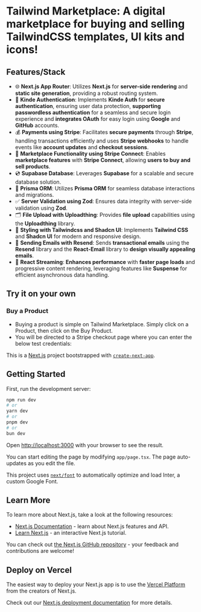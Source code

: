 # Tailwind Marketplace: A digital marketplace for buying and selling TailwindCSS templates, UI kits and icons!

## Features/Stack

* 🌐 **Next.js App Router**: Utilizes **Next.js** for **server-side rendering** and **static site generation**, providing a robust routing system.
* 🔐 **Kinde Authentication**: Implements **Kinde Auth** for **secure authentication**, ensuring user data protection, **supporting passwordless authentication** for a seamless and secure login experience and **integrates OAuth** for easy login using **Google** and **GitHub** accounts.
* 💰 **Payments using Stripe**: Facilitates **secure payments** through **Stripe**, handling transactions efficiently and uses **Stripe webhooks** to handle events like **account updates** and **checkout sessions**.
* 🏪 **Marketplace Functionality using Stripe Connect**: Enables **marketplace features** with **Stripe Connect**, allowing **users to buy and sell products**.
* 💿 **Supabase Database**: Leverages **Supabase** for a scalable and secure database solution.
* 💨 **Prisma ORM**: Utilizes **Prisma ORM** for seamless database interactions and migrations.
* ✅ **Server Validation using Zod**: Ensures data integrity with server-side validation using **Zod**.
* 🗂️ **File Upload with Uploadthing**: Provides **file upload** capabilities using the **Uploadthing** library.
* 🎨 **Styling with Tailwindcss and Shadcn UI**: Implements **Tailwind CSS** and **Shadcn UI** for modern and responsive design.
* 📧 **Sending Emails with Resend**: Sends **transactional emails** using the **Resend** library and the **React-Email** library to **design visually appealing emails**.
* 🚀 **React Streaming**: **Enhances performance** with **faster page loads** and progressive content rendering, leveraging features like **Suspense** for efficient asynchronous data handling.

## Try it on your own
### Buy a Product
* Buying a product is simple on Tailwind Marketplace. Simply click on a Product, then click on the Buy Product.
* You will be directed to a Stripe checkout page where you can enter the below test credentials:
















This is a [Next.js](https://nextjs.org/) project bootstrapped with [`create-next-app`](https://github.com/vercel/next.js/tree/canary/packages/create-next-app).

## Getting Started

First, run the development server:

```bash
npm run dev
# or
yarn dev
# or
pnpm dev
# or
bun dev
```

Open [http://localhost:3000](http://localhost:3000) with your browser to see the result.

You can start editing the page by modifying `app/page.tsx`. The page auto-updates as you edit the file.

This project uses [`next/font`](https://nextjs.org/docs/basic-features/font-optimization) to automatically optimize and load Inter, a custom Google Font.

## Learn More

To learn more about Next.js, take a look at the following resources:

- [Next.js Documentation](https://nextjs.org/docs) - learn about Next.js features and API.
- [Learn Next.js](https://nextjs.org/learn) - an interactive Next.js tutorial.

You can check out [the Next.js GitHub repository](https://github.com/vercel/next.js/) - your feedback and contributions are welcome!

## Deploy on Vercel

The easiest way to deploy your Next.js app is to use the [Vercel Platform](https://vercel.com/new?utm_medium=default-template&filter=next.js&utm_source=create-next-app&utm_campaign=create-next-app-readme) from the creators of Next.js.

Check out our [Next.js deployment documentation](https://nextjs.org/docs/deployment) for more details.
